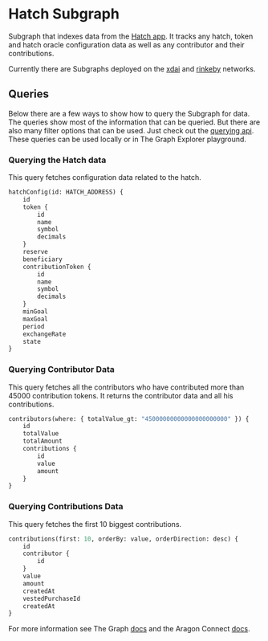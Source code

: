 # Hatch Subgraph

Subgraph that indexes data from the [Hatch app](https://github.com/TECommons/hatch-app). It tracks any hatch, token and hatch oracle configuration data as well as any contributor and their contributions.

Currently there are Subgraphs deployed on the [xdai](https://thegraph.com/explorer/subgraph/tecommons/aragon-hatch-xdai) and [rinkeby](https://thegraph.com/explorer/subgraph/tecommons/aragon-hatch-rinkeby-staging) networks.

## Queries

Below there are a few ways to show how to query the Subgraph for data. The queries show most of the information that can be queried. But there are also many filter options that can be used. Just check out the [querying api](https://thegraph.com/docs/graphql-api). These queries can be used locally or in The Graph Explorer playground.

### Querying the Hatch data

This query fetches configuration data related to the hatch.

```graphql
hatchConfig(id: HATCH_ADDRESS) {
    id
    token {
        id
        name
        symbol
        decimals
    }
    reserve
    beneficiary
    contributionToken {
        id
        name
        symbol
        decimals
    }
    minGoal
    maxGoal
    period
    exchangeRate
    state
}
```

### Querying Contributor Data

This query fetches all the contributors who have contributed more than 45000 contribution tokens. It returns the contributor data and all his contributions.

```graphql
contributors(where: { totalValue_gt: "45000000000000000000000" }) {
    id
    totalValue
    totalAmount
    contributions {
        id
        value
        amount
    }
}
```

### Querying Contributions Data

This query fetches the first 10 biggest contributions.

```graphql
contributions(first: 10, orderBy: value, orderDirection: desc) {
    id
    contributor {
        id
    }
    value
    amount
    createdAt
    vestedPurchaseId
    createdAt
}
```


For more information see The Graph [docs](https://thegraph.com/docs/) and the Aragon Connect [docs](https://connect.aragon.org/advanced/app-subgraphs).